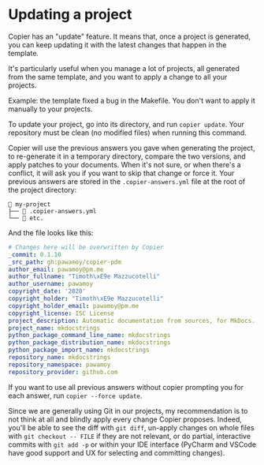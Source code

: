 # Updating a project

Copier has an "update" feature.
It means that, once a project is generated,
you can keep updating it with the latest changes
that happen in the template.

It's particularly useful when you manage a lot of projects,
all generated from the same template, and you want to
apply a change to all your projects.

Example: the template fixed a bug in the Makefile.
You don't want to apply it manually to your projects.

To update your project, go into its directory,
and run `copier update`. Your repository must be clean
(no modified files) when running this command.

Copier will use the previous answers you gave when
generating the project, to re-generate it in a temporary
directory, compare the two versions, and apply patches
to your documents. When it's not sure, or when there's
a conflict, it will ask you if you want to skip that
change or force it. Your previous answers are stored
in the `.copier-answers.yml` file at the root
of the project directory:

```
📁 my-project
├── 📄 .copier-answers.yml
└── 📄 etc.
```

And the file looks like this:

```yaml
# Changes here will be overwritten by Copier
_commit: 0.1.10
_src_path: gh:pawamoy/copier-pdm
author_email: pawamoy@pm.me
author_fullname: "Timoth\xE9e Mazzucotelli"
author_username: pawamoy
copyright_date: '2020'
copyright_holder: "Timoth\xE9e Mazzucotelli"
copyright_holder_email: pawamoy@pm.me
copyright_license: ISC License
project_description: Automatic documentation from sources, for MkDocs.
project_name: mkdocstrings
python_package_command_line_name: mkdocstrings
python_package_distribution_name: mkdocstrings
python_package_import_name: mkdocstrings
repository_name: mkdocstrings
repository_namespace: pawamoy
repository_provider: github.com
```

If you want to use all previous answers
without copier prompting you for each answer,
run `copier --force update`.

Since we are generally using Git in our projects,
my recommendation is to not think at all
and blindly apply every change Copier proposes.
Indeed, you'll be able to see the diff with `git diff`,
un-apply changes on whole files with `git checkout -- FILE`
if they are not relevant,
or do partial, interactive commits with `git add -p`
or within your IDE interface
(PyCharm and VSCode have good support and UX
for selecting and committing changes).
